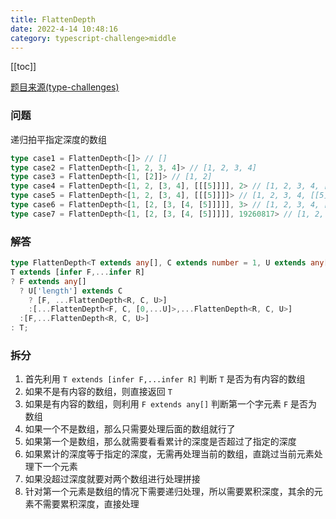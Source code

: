 ```yaml
---
title: FlattenDepth
date: 2022-4-14 10:48:16
category: typescript-challenge>middle
---
```


[[toc]]

[题目来源(type-challenges)](https://github.com/type-challenges/type-challenges/blob/master/questions/3243-medium-flattendepth/README.md)

### 问题

递归拍平指定深度的数组

```typescript
type case1 = FlattenDepth<[]> // []
type case2 = FlattenDepth<[1, 2, 3, 4]> // [1, 2, 3, 4]
type case3 = FlattenDepth<[1, [2]]> // [1, 2]
type case4 = FlattenDepth<[1, 2, [3, 4], [[[5]]]], 2> // [1, 2, 3, 4, [5]]
type case5 = FlattenDepth<[1, 2, [3, 4], [[[5]]]]> // [1, 2, 3, 4, [[5]]]
type case6 = FlattenDepth<[1, [2, [3, [4, [5]]]]], 3> // [1, 2, 3, 4, [5]]
type case7 = FlattenDepth<[1, [2, [3, [4, [5]]]]], 19260817> // [1, 2, 3, 4, 5]
```

### 解答

```typescript
type FlattenDepth<T extends any[], C extends number = 1, U extends any[] = []> = 
T extends [infer F,...infer R]
? F extends any[]
  ? U['length'] extends C
    ? [F, ...FlattenDepth<R, C, U>]
    :[...FlattenDepth<F, C, [0,...U]>,...FlattenDepth<R, C, U>]
  :[F,...FlattenDepth<R, C, U>]
: T;

```

### 拆分
1. 首先利用 `T extends [infer F,...infer R]` 判断 `T` 是否为有内容的数组
2. 如果不是有内容的数组，则直接返回 `T`
3. 如果是有内容的数组，则利用 `F extends any[]` 判断第一个字元素 `F` 是否为数组
4. 如果一个不是数组，那么只需要处理后面的数组就行了
5. 如果第一个是数组，那么就需要看看累计的深度是否超过了指定的深度
6. 如果累计的深度等于指定的深度，无需再处理当前的数组，直跳过当前元素处理下一个元素
7. 如果没超过深度就要对两个数组进行处理拼接
8. 针对第一个元素是数组的情况下需要递归处理，所以需要累积深度，其余的元素不需要累积深度，直接处理
